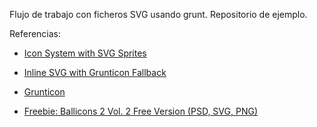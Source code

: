 Flujo de trabajo con ficheros SVG usando grunt. Repositorio de ejemplo.

Referencias:

* [Icon System with SVG Sprites](https://css-tricks.com/svg-sprites-use-better-icon-fonts/)

* [Inline SVG with Grunticon Fallback](https://css-tricks.com/inline-svg-grunticon-fallback/)

* [Grunticon](http://www.grunticon.com/)

* [Freebie: Ballicons 2 Vol. 2 Free Version (PSD, SVG, PNG)](http://tympanus.net/codrops/2014/10/27/freebie-ballicons-2-vol-2/)




 

